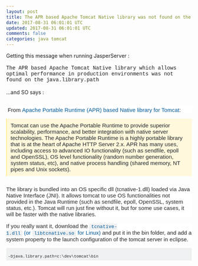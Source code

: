 ```yaml
---           
layout: post
title: The APR based Apache Tomcat Native library was not found on the java.library.path
date: 2017-08-31 06:01:01 UTC
updated: 2017-08-31 06:01:01 UTC
comments: false
categories: java tomcat
---
```


Getting this message when running JasperServer :<br /><br /><span style="font-family: Courier New, Courier, monospace;">The APR based Apache Tomcat Native library which allows optimal performance in production environments was not found on the java.library.path</span><br /><br />...and SO says :<br /><br /><div style="background-color: white; border: 0px; clear: both; color: #242729; font-family: Arial, &quot;Helvetica Neue&quot;, Helvetica, sans-serif; font-size: 15px; font-stretch: inherit; font-variant-numeric: inherit; line-height: inherit; margin-bottom: 1em; padding: 0px; vertical-align: baseline;">&nbsp;From&nbsp;<a href="http://tomcat.apache.org/tomcat-6.0-doc/apr.html" style="border: 0px; color: #005999; cursor: pointer; font-family: inherit; font-size: inherit; font-stretch: inherit; font-style: inherit; font-variant: inherit; font-weight: inherit; line-height: inherit; margin: 0px; padding: 0px; text-decoration-line: none; vertical-align: baseline;">Apache Portable Runtime (APR) based Native library for Tomcat</a>:</div><blockquote style="background-color: cornsilk; border-bottom-color: initial; border-bottom-style: initial; border-image: initial; border-left-color: rgb(255, 235, 142); border-left-style: solid; border-right-color: initial; border-right-style: initial; border-top-color: initial; border-top-style: initial; border-width: 0px 0px 0px 2px; color: #242729; font-family: Arial, &quot;Helvetica Neue&quot;, Helvetica, sans-serif; font-size: 15px; font-stretch: inherit; font-variant-numeric: inherit; line-height: inherit; margin: 0px 0px 10px; padding: 10px; quotes: none; vertical-align: baseline;"><div style="border: 0px; clear: both; font-family: inherit; font-size: inherit; font-stretch: inherit; font-style: inherit; font-variant: inherit; font-weight: inherit; line-height: inherit; padding: 0px; vertical-align: baseline;">Tomcat can use the Apache Portable Runtime to provide superior scalability, performance, and better integration with native server technologies. The Apache Portable Runtime is a highly portable library that is at the heart of Apache HTTP Server 2.x. APR has many uses, including access to advanced IO functionality (such as sendfile, epoll and OpenSSL), OS level functionality (random number generation, system status, etc), and native process handling (shared memory, NT pipes and Unix sockets).</div></blockquote><br /><div style="background-color: white; border: 0px; clear: both; color: #242729; font-family: Arial, &quot;Helvetica Neue&quot;, Helvetica, sans-serif; font-size: 15px; font-stretch: inherit; font-variant-numeric: inherit; line-height: inherit; margin-bottom: 1em; padding: 0px; vertical-align: baseline;">The library is bundled into an OS specific dll (tcnative-1.dll) loaded via Java Native Interface (JNI). It allows tomcat to use OS functionalities not provided in the Java Runtime (such as sendfile, epoll, OpenSSL, system status, etc.). Tomcat will run just fine without it, but for some use cases, it will be faster with the native libraries.</div><div style="background-color: white; border: 0px; clear: both; color: #242729; font-family: Arial, &quot;Helvetica Neue&quot;, Helvetica, sans-serif; font-size: 15px; font-stretch: inherit; font-variant-numeric: inherit; line-height: inherit; margin-bottom: 1em; padding: 0px; vertical-align: baseline;">If you really want it, download the&nbsp;<a href="http://tomcat.apache.org/tomcat-8.5-doc/apr.html#Installation" rel="noreferrer" style="border: 0px; color: #005999; cursor: pointer; font-family: inherit; font-size: inherit; font-stretch: inherit; font-style: inherit; font-variant: inherit; font-weight: inherit; line-height: inherit; margin: 0px; padding: 0px; text-decoration-line: none; vertical-align: baseline;"><code style="background-color: #eff0f1; border: 0px; font-family: Consolas, Menlo, Monaco, &quot;Lucida Console&quot;, &quot;Liberation Mono&quot;, &quot;DejaVu Sans Mono&quot;, &quot;Bitstream Vera Sans Mono&quot;, &quot;Courier New&quot;, monospace, sans-serif; font-size: 13px; font-stretch: inherit; font-style: inherit; font-variant: inherit; font-weight: inherit; line-height: inherit; margin: 0px; padding: 1px 5px; vertical-align: baseline; white-space: pre-wrap;">tcnative-1.dll</code>&nbsp;(or&nbsp;<code style="background-color: #eff0f1; border: 0px; font-family: Consolas, Menlo, Monaco, &quot;Lucida Console&quot;, &quot;Liberation Mono&quot;, &quot;DejaVu Sans Mono&quot;, &quot;Bitstream Vera Sans Mono&quot;, &quot;Courier New&quot;, monospace, sans-serif; font-size: 13px; font-stretch: inherit; font-style: inherit; font-variant: inherit; font-weight: inherit; line-height: inherit; margin: 0px; padding: 1px 5px; vertical-align: baseline; white-space: pre-wrap;">libtcnative.so</code>&nbsp;for Linux)</a>&nbsp;and put it in the bin folder, and add a system property to the launch configuration of the tomcat server in eclipse.</div><pre style="background-color: #eff0f1; border: 0px; color: #242729; font-family: Consolas, Menlo, Monaco, &quot;Lucida Console&quot;, &quot;Liberation Mono&quot;, &quot;DejaVu Sans Mono&quot;, &quot;Bitstream Vera Sans Mono&quot;, &quot;Courier New&quot;, monospace, sans-serif; font-size: 13px; font-stretch: inherit; font-variant-numeric: inherit; line-height: inherit; margin-bottom: 1em; max-height: 600px; overflow: auto; padding: 5px; vertical-align: baseline; width: auto; word-wrap: normal;"><code style="border: 0px; font-family: Consolas, Menlo, Monaco, &quot;Lucida Console&quot;, &quot;Liberation Mono&quot;, &quot;DejaVu Sans Mono&quot;, &quot;Bitstream Vera Sans Mono&quot;, &quot;Courier New&quot;, monospace, sans-serif; font-stretch: inherit; font-style: inherit; font-variant: inherit; font-weight: inherit; line-height: inherit; margin: 0px; padding: 0px; vertical-align: baseline; white-space: inherit;"> -Djava.library.path=c:\dev\tomcat\bin</code></pre>